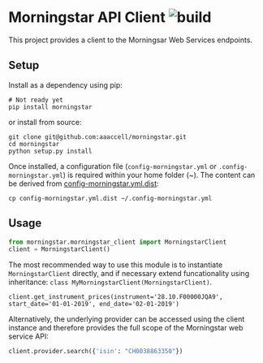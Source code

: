 # Morningstar API Client ![build](https://travis-ci.com/aaaccell/morningstar.svg?branch=master)

This project provides a client to the Morningsar Web Services endpoints.

## Setup

Install as a dependency using pip:

```
# Not ready yet
pip install morningstar
```
or install from source:

```
git clone git@github.com:aaaccell/morningstar.git
cd morningstar
python setup.py install
```

Once installed, a configuration file (`config-morningstar.yml` or `.config-morningstar.yml`) is required within your home folder (~). The content can be derived from [config-morningstar.yml.dist](/config-morningstar.yml.dist):

```
cp config-morningstar.yml.dist ~/.config-morningstar.yml
```

## Usage

```python
from morningstar.morningstar_client import MorningstarClient
client = MorningstarClient()
```

The most recommended way to use this module is to instantiate `MorningstarClient` directly, and if necessary extend funcationality using inheritance: `class MyMorningstarClient(MorningstarClient)`.

```
client.get_instrument_prices(instrument='28.10.F00000JQA9', start_date='01-01-2019', end_date='02-01-2019')
```

Alternatively, the underlying provider can be accessed using the client instance and therefore provides the full scope of the Morningstar web service API:

```python
client.provider.search({'isin': "CH0038863350"})
```
